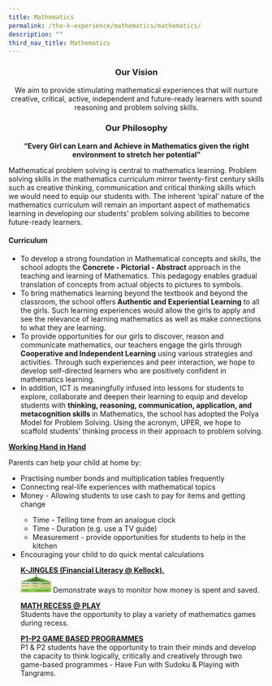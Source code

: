 ```yaml
---
title: Mathematics
permalink: /the-k-experience/mathematics/mathematics/
description: ""
third_nav_title: Mathematics
---
```

<h3 align="center">Our Vision</h3>

<p align="center">We aim to provide stimulating mathematical experiences that will nurture creative, critical, active, independent and future-ready learners with sound reasoning and problem solving skills.</p>

<h3 align="center">Our Philosophy</h3>

<p align="center"><strong>“Every Girl can Learn and Achieve in Mathematics given the right environment to stretch her potential”</strong></p>
<p>Mathematical problem solving is central to mathematics learning. Problem solving skills in the mathematics curriculum mirror twenty-first century skills such as creative thinking, communication and critical thinking skills which we would need to equip our students with. The inherent ‘spiral’ nature of the mathematics curriculum will remain an important aspect of mathematics learning in developing our students' problem solving abilities to become future-ready learners. </p>

<h4>Curriculum</h4>
<p>
<ul>
	<li>To develop a strong foundation in Mathematical concepts and skills, the school adopts the <strong>Concrete - Pictorial - Abstract</strong> approach in the teaching and learning of Mathematics. This pedagogy enables gradual translation of concepts from actual objects to pictures to symbols. </li>
<li>To bring mathematics learning beyond the textbook and beyond the classroom, the school offers<strong> Authentic and Experiential Learning</strong> to all the girls. Such learning experiences would allow the girls to apply and see the relevance of learning mathematics as well as make connections to what they are learning.</li>
<li>To provide opportunities for our girls to discover, reason and communicate mathematics, our teachers engage the girls through <strong>Cooperative and Independent Learning</strong> using various strategies and activities. Through such experiences and peer interaction, we hope to develop self-directed learners who are positively confident in mathematics learning. </li>
<li>In addition, ICT is meaningfully infused into lessons for students to explore, collaborate and deepen their learning to equip and develop students with <strong>thinking, reasoning, communication, application, and metacognition skills </strong>in Mathematics, the school has adopted the Polya Model for Problem Solving. Using the acronym, UPER, we hope to scaffold students’ thinking process in their approach to problem solving.</li>
	</ul>
</p>
<p><strong><u>Working Hand in Hand</u></strong><br>

Parents can help your child at home by:<br>

<ul>
<li>Practising number bonds and multiplication tables frequently</li>
<li>Connecting real-life experiences with mathematical topics</li>
<li>Money - Allowing students to use cash to pay for items and getting change</li>
	<ul>
		<li>Time - Telling time from an analogue clock
    <li>Time - Duration (e.g. use a TV guide)
    <li>Measurement - provide opportunities for students to help in the kitchen</ul>
<li>Encouraging your child to do quick mental calculations</li>
</p>
<p><strong><u>K-JINGLES (Financial Literacy @ Kellock). </u></strong><br>
	<img src="/images/2023/Math/math_1.png" width="60">
Demonstrate ways to monitor how money is spent and saved.</p>
                   
<p><strong><u>MATH RECESS @ PLAY</u></strong><br>
Students have the opportunity to play a variety of mathematics games during recess.</p>

<p><strong><u>P1-P2 GAME BASED PROGRAMMES</u></strong><br>
P1 & P2 students have the opportunity to train their minds and develop the capacity to think logically, critically and creatively through two game-based programmes - Have Fun with Sudoku & Playing with Tangrams. 
</p>